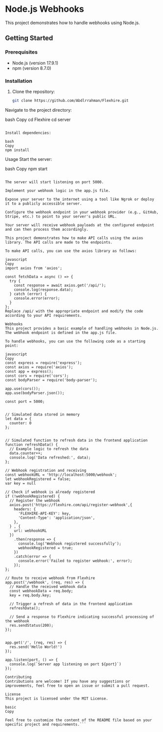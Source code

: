 # Node.js Webhooks

This project demonstrates how to handle webhooks using Node.js.

## Getting Started

### Prerequisites

- Node.js (version 17.9.1)
- npm (version 8.7.0)

### Installation

1. Clone the repository:

   ```bash
   git clone https://github.com/Abdlrrahman/Flexhire.git
Navigate to the project directory:

bash
Copy
cd Flexhire
cd server
```

Install dependencies:

bash
Copy
npm install
```

Usage
Start the server:

bash
Copy
npm start
```

The server will start listening on port 5000.

Implement your webhook logic in the app.js file.

Expose your server to the internet using a tool like Ngrok or deploy it to a publicly accessible server.

Configure the webhook endpoint in your webhook provider (e.g., GitHub, Stripe, etc.) to point to your server's public URL.

Your server will receive webhook payloads at the configured endpoint and can then process them accordingly.

This project demonstrates how to make API calls using the axios library. The API calls are made to the endpoints.

To make API calls, you can use the axios library as follows:

javascript
Copy
import axios from 'axios';

const fetchData = async () => {
  try {
    const response = await axios.get('/api/');
    console.log(response.data);
  } catch (error) {
    console.error(error);
  }
};
Replace /api/ with the appropriate endpoint and modify the code according to your API requirements.

Webhooks
This project provides a basic example of handling webhooks in Node.js. The webhook endpoint is defined in the app.js file.

To handle webhooks, you can use the following code as a starting point:

javascript
Copy
const express = require('express');
const axios = require('axios');
const app = express();
const cors = require('cors');
const bodyParser = require('body-parser');

app.use(cors());
app.use(bodyParser.json());

const port = 5000;


// Simulated data stored in memory
let data = {
  counter: 0
};


// Simulated function to refresh data in the frontend application
function refreshData() {
  // Example logic to refresh the data
  data.counter++;
  console.log('Data refreshed:', data);
};

// Webhook registration and receiving
const webhookURL = 'http://localhost:5000/webhook';
let webhookRegistered = false;
var key = null

// Check if webhook is already registered
if (!webhookRegistered) {
  // Register the webhook
  axios.post('https://flexhire.com/api/register-webhook',{
    headers: {
      'FLEXHIRE-API-KEY': key,
      'Content-Type': 'application/json',
    },
  } , {
    url: webhookURL
  })
    .then(response => {
      console.log('Webhook registered successfully');
      webhookRegistered = true;
    })
    .catch(error => {
      console.error('Failed to register webhook:', error);
    });
};

// Route to receive webhook from Flexhire
app.post('/webhook', (req, res) => {
  // Handle the received webhook data
  const webhookData = req.body;
  key = req.body.key;

  // Trigger a refresh of data in the frontend application
  refreshData();

  // Send a response to Flexhire indicating successful processing of the webhook
  res.sendStatus(200);
});


app.get('/', (req, res) => {
  res.send('Hello World!')
});

app.listen(port, () => {
  console.log(`Server app listening on port ${port}`)
});

Contributing
Contributions are welcome! If you have any suggestions or improvements, feel free to open an issue or submit a pull request.

License
This project is licensed under the MIT License.

basic
Copy

Feel free to customize the content of the README file based on your specific project and requirements.```